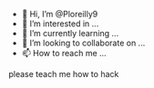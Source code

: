 - 👋 Hi, I’m @Ploreilly9
- 👀 I’m interested in ...
- 🌱 I’m currently learning ...
- 💞️ I’m looking to collaborate on ...
- 📫 How to reach me ...

<!---
Ploreilly9/Ploreilly9 is a ✨ special ✨ repository because its `README.md` (this file) appears on your GitHub profile.
You can click the Preview link to take a look at your changes.
--->please teach me how to hack
